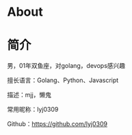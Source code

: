 # About


# 简介

男，01年双鱼座，对golang，devops感兴趣

擅长语言：Golang、Python、Javascript

描述：mjj，懒鬼

常用昵称：lyj0309

Github：https://github.com/lyj0309
